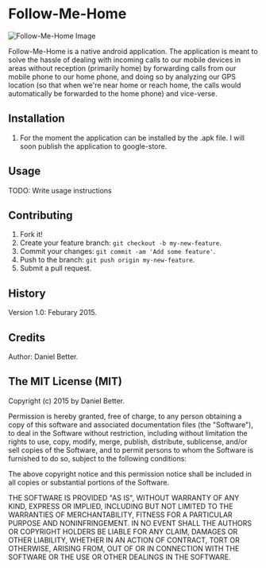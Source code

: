 # Follow-Me-Home

![Follow-Me-Home Image](http://image-store.slidesharecdn.com/973b2d54-cad7-4976-9d81-717d8dd09037-large.png)

Follow-Me-Home is a native android application.
The application is meant to solve the hassle of dealing with incoming calls to our mobile devices in areas without reception (primarily home) by forwarding calls from our mobile phone to our home phone, and doing so by analyzing our GPS location (so that when we're near home or reach home, the calls would automatically be forwarded to the home phone) and vice-verse.

## Installation

1. For the moment the application can be installed by the .apk file.
   I will soon publish the application to google-store.

## Usage

TODO: Write usage instructions

## Contributing

1. Fork it!
2. Create your feature branch: `git checkout -b my-new-feature`.
3. Commit your changes: `git commit -am 'Add some feature'`.
4. Push to the branch: `git push origin my-new-feature`.
5. Submit a pull request.

## History
Version 1.0: Feburary 2015.

## Credits
Author: Daniel Better.

## The MIT License (MIT)

Copyright (c) 2015 by Daniel Better.

Permission is hereby granted, free of charge, to any person obtaining a copy
of this software and associated documentation files (the "Software"), to deal
in the Software without restriction, including without limitation the rights
to use, copy, modify, merge, publish, distribute, sublicense, and/or sell
copies of the Software, and to permit persons to whom the Software is
furnished to do so, subject to the following conditions:

The above copyright notice and this permission notice shall be included in
all copies or substantial portions of the Software.

THE SOFTWARE IS PROVIDED "AS IS", WITHOUT WARRANTY OF ANY KIND, EXPRESS OR
IMPLIED, INCLUDING BUT NOT LIMITED TO THE WARRANTIES OF MERCHANTABILITY,
FITNESS FOR A PARTICULAR PURPOSE AND NONINFRINGEMENT. IN NO EVENT SHALL THE
AUTHORS OR COPYRIGHT HOLDERS BE LIABLE FOR ANY CLAIM, DAMAGES OR OTHER
LIABILITY, WHETHER IN AN ACTION OF CONTRACT, TORT OR OTHERWISE, ARISING FROM,
OUT OF OR IN CONNECTION WITH THE SOFTWARE OR THE USE OR OTHER DEALINGS IN
THE SOFTWARE.








